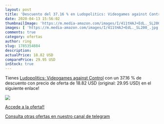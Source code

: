 ```yaml
---
layout: post
title: 'Descuento del 37.16 % en Ludopolitics: Videogames against Control'
date: 2020-04-13 15:56:02
thumbnailImage: 'https://m.media-amazon.com/images/I/411tHAJ+EdL._SL200_.jpg'
images: [ 'https://m.media-amazon.com/images/I/411tHAJ+EdL._SL200_.jpg' ]
comments: true
category: ofertas
author: ring
slug: 1785354884
description:
actualPrice: 18.82 USD
comparePrice: 29.95 USD
inStock: true
---
```


Tienes [Ludopolitics: Videogames against Control](https://www.amazon.com/dp/1785354884/?tag=redken08-20) con un 37.16 % de descuento con precio de oferta de 18.82 USD (original: 29.95 USD) en el siguiente enlace!

[![](https://m.media-amazon.com/images/I/411tHAJ+EdL._SL200_.jpg)](https://www.amazon.com/dp/1785354884/?tag=redken08-20)

[Accede a la oferta!!](https://www.amazon.com/dp/1785354884/?tag=redken08-20)

[Consulta otras ofertas en nuestro canal de telegram](https://t.me/s/ofertas25)
